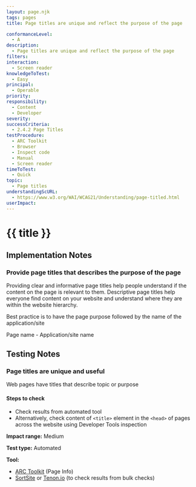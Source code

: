 ```yaml
---
layout: page.njk
tags: pages
title: Page titles are unique and reflect the purpose of the page

conformanceLevel:
  - A
description:
  - Page titles are unique and reflect the purpose of the page
filters:
interaction:
  - Screen reader
knowledgeToTest:
  - Easy
principal:
  - Operable
priority:
responsibility:
  - Content
  - Developer
severity:
successCriteria:
  - 2.4.2 Page Titles
testProcedure:
  - ARC Toolkit
  - Browser
  - Inspect code
  - Manual
  - Screen reader
timeToTest:
  - Quick
topic:
  - Page titles
understandingScURL:
  - https://www.w3.org/WAI/WCAG21/Understanding/page-titled.html
userImpact:
---
```


# {{ title }}

## Implementation Notes

### Provide page titles that describes the purpose of the page

Providing clear and informative page titles help people understand if the content on the page is relevant to them. Descriptive page titles help everyone find content on your website and understand where they are within the website hierarchy.

Best practice is to have the page purpose followed by the name of the application/site

Page name - Application/site name

## Testing Notes

### Page titles are unique and useful

Web pages have titles that describe topic or purpose

#### Steps to check

- Check results from automated tool
- Alternatively, check content of `<title>` element in the `<head>` of pages across the website using Developer Tools inspection

**Impact range:** Medium

**Test type:** Automated

**Tool:**

- [ARC Toolkit](https://www.paciellogroup.com/toolkit/) (Page Info)
- [SortSite](https://www.powermapper.com/products/sortsite/) or [Tenon.io](http://tenon.io) (to check results from bulk checks)
